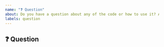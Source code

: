 ```yaml
---
name: "❓ Question"
about: Do you have a question about any of the code or how to use it? Ask away!
labels: question
---
```


<!-- Please give the issue a short, clear title - it should probably be in the form of a question ;) -->

## ❓ Question
<!-- Please explain your question here in as much detail as possible. The more you tell us, the faster we can help! -->